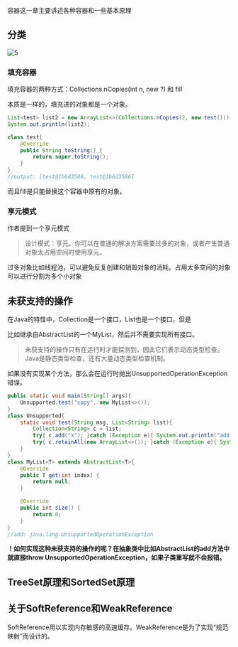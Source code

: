 容器这一章主要讲述各种容器和一些基本原理

## 分类

![5](D:\typora\pic\5.png)

### 填充容器

填充容器的两种方式：Collections.nCopies(int n, new ?) 和 fill

本质是一样的，填充进的对象都是一个对象。

```java
List<test> list2 = new ArrayList<>(Collections.nCopies(2, new test()));
System.out.println(list2);

class test{
    @Override
    public String toString() {
        return super.toString();
    }
}
//output: [test@1b6d3586, test@1b6d3586]
```

而且fill是只能替换这个容器中原有的对象。

### 享元模式

作者提到一个享元模式

> 设计模式：享元。你可以在普通的解决方案需要过多的对象，或者产生普通对象太占用空间时使用享元。

过多对象比如线程池，可以避免反复创建和销毁对象的消耗。占用太多空间的对象可以进行分割为多个小对象

## 未获支持的操作

在Java的特性中，Collection是一个接口，List也是一个接口，但是

比如继承自AbstractList的一个MyList，然后并不需要实现所有接口。

> 未获支持的操作只有在运行时才能探测到，因此它们表示动态类型检查。Java是静态类型检查，还有大量动态类型检查机制。

如果没有实现某个方法，那么会在运行时抛出UnsupportedOperationException错误。



```java
public static void main(String[] args){
    Unsupported.test("copy", new MyList<>()); 
}
class Unsupported{
    static void test(String msg, List<String> list){
        Collection<String> c = list;
        try{ c.add("x"); }catch (Exception e){ System.out.println("add: "+e);}
        try{ c.retainAll(new ArrayList<>()); }catch (Exception e){ System.out.println("retainall: "+e);}  //这句不会报错，因为AbstractList继承自AbstractCollect，AbstractCollection实现了retainAll方法
    }
}
class MyList<T> extends AbstractList<T>{
    @Override
    public T get(int index) {
        return null;
    }

    @Override
    public int size() {
        return 0;
    }
}
//add: java.lang.UnsupportedOperationException
```

**！如何实现这种未获支持的操作的呢？在抽象类中比如AbstractList的add方法中就直接throw UnsupportedOperationException，如果子类重写就不会报错。**



## TreeSet原理和SortedSet原理

## 关于SoftReference和WeakReference

SoftReference用以实现内存敏感的高速缓存。WeakReference是为了实现“规范映射”而设计的。